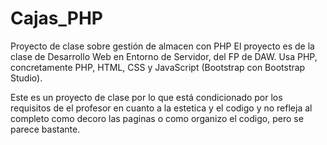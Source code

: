# Cajas_PHP
Proyecto de clase sobre gestión de almacen con PHP
El proyecto es de la clase de Desarrollo Web en Entorno de Servidor, del FP de DAW. 
Usa PHP, concretamente PHP, HTML, CSS y JavaScript (Bootstrap con Bootstrap Studio).

Este es un proyecto de clase por lo que está condicionado por los requisitos de el profesor en cuanto a la estetica y el codigo y no refleja al completo como decoro las paginas o como organizo el codigo, pero se parece bastante.
